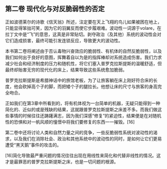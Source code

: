 ## 第二卷 现代化与对反脆弱性的否定





正如波德莱尔的诗歌《信天翁》所述，注定要在天上飞翔的鸟儿如果被困在地上，只能显得笨拙可笑，因为它的羽翼反而使它步履艰难。波动性一词源于volare，在拉丁文中是“飞”的意思，这真是非常贴切。剥夺政治（及其他）系统的波动性会对它们造成损害，最终可能引发连锁反应，导致更大的波动性。

本书第二卷将阐述由于否认毒物兴奋效应的脆弱性、有机体的自然反脆弱性，以及我们如何出于良好的意图，挥舞着自以为是的指挥棒却对系统造成伤害。我们力求减少社会和经济制度的压力和随机性，将它们塞入普罗克拉斯提斯的温暖舒适，但最终却贻害无穷的现代化的床上，结果导致这些系统愈加脆弱。

普罗克拉斯提斯是希腊神话中的旅馆老板，为了让旅客躺在床上刚好符合床的长度，他会砍掉高个子的脚，而把矮个子的腿拉长。他想让床的尺寸与旅客的身高完全吻合。

正如我们在第3章中所看到的，将有机体视为一台简单的机器，无疑只能得到一种简化的、近似的或是残缺的结果，这就跟普罗克拉斯提斯之床差不多。而我们做这些事情的时候往往还踌躇满志，因为我们深感“修复”的紧迫性，结果便是在对随机性的恐惧和对一帆风顺的憧憬中将我们要修复的东西一一摧毁。[16]

第二卷中还将讨论人类和自然力量之间的竞争，一些反脆弱性系统对波动性的渴求，以及我们在消除社会、政治和其他系统中的波动性的同时，是如何让它们更易遭受“黑天鹅”事件的攻击的。





[16]简化导致最严重问题的情况往往出现在用线性来简化和代替非线性的情况。这才是最罪恶的普罗克拉斯提斯之床，也是一切问题的根源。




